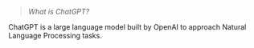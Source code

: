 > *What is ChatGPT?*

ChatGPT is a large language model built by OpenAI to approach Natural Language Processing tasks. 